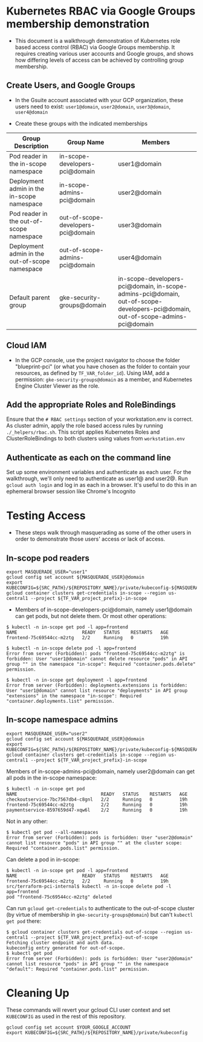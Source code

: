 # Kubernetes RBAC via Google Groups membership demonstration

* This document is a walkthrough demonstration of Kubernetes role based access control (RBAC) via Google Groups membership. It requires creating various user accounts and Google groups, and shows how differing levels of access can be achieved by controlling group membership.

## Create Users, and Google Groups

* In the Gsuite account associated with your GCP organization, these users need to exist: `user1@domain`, `user2@domain`, `user3@domain`, `user4@domain`

* Create these groups with the indicated memberships

|Group Description   |Group Name | Members|
|---|---|---|
| Pod reader in the in-scope namespace	| in-scope-developers-pci@domain |	user1@domain
| Deployment admin in the in-scope namespace|	in-scope-admins-pci@domain |	user2@domain
| Pod reader in the out-of-scope namespace	| out-of-scope-developers-pci@domain	| user3@domain
| Deployment admin in the out-of-scope namespace	| out-of-scope-admins-pci@domain	| user4@domain
| Default parent group |	gke-security-groups@domain	| in-scope-developers-pci@domain, in-scope-admins-pci@domain, out-of-scope-developers-pci@domain, out-of-scope-admins-pci@domain

## Cloud IAM
* In the GCP console, use the project navigator to choose the folder "blueprint-pci" (or what you have chosen as the folder to contain your resources, as defined by `TF_VAR_folder_id`). Using IAM, add a permission:  `gke-security-groups@domain` as a member, and Kubernetes Engine Cluster Viewer as the role.

## Add the appropriate Roles and RoleBindings

Ensure that the `# RBAC settings` section of your workstation.env is correct. As cluster admin, apply the role based access rules by running `./_helpers/rbac.sh`. This script applies Kubernetes Roles and ClusterRoleBindings to both clusters using values from `workstation.env`

## Authenticate as each on the command line

Set up some environment variables and authenticate as each user. For the walkthrough, we'll only need to authenticate as user1@ and user2@. Run `gcloud auth login` and log in as each in a browser. It's useful to do this in an ephemeral browser session like Chrome's Incognito

# Testing Access

* These steps walk through masquerading as some of the other users in order to demonstrate those users' access or lack of access.

## In-scope pod readers

```
export MASQUERADE_USER="user1"
gcloud config set account ${MASQUERADE_USER}@domain
export KUBECONFIG=${SRC_PATH}/${REPOSITORY_NAME}/private/kubeconfig-${MASQUERADE_USER}
gcloud container clusters get-credentials in-scope --region us-central1 --project ${TF_VAR_project_prefix}-in-scope
```

* Members of in-scope-developers-pci@domain, namely user1@domain can get pods, but not delete them. Or most other operations:

```
$ kubectl -n in-scope get pod -l app=frontend
NAME                        READY   STATUS    RESTARTS   AGE
frontend-75c69544cc-m2ztg   2/2     Running   0          19h

$ kubectl -n in-scope delete pod -l app=frontend
Error from server (Forbidden): pods "frontend-75c69544cc-m2ztg" is forbidden: User "user1@domain" cannot delete resource "pods" in API group "" in the namespace "in-scope": Required "container.pods.delete" permission.

$ kubectl -n in-scope get deployment -l app=frontend
Error from server (Forbidden): deployments.extensions is forbidden: User "user1@domain" cannot list resource "deployments" in API group "extensions" in the namespace "in-scope": Required "container.deployments.list" permission.
```

## In-scope namespace admins

```
export MASQUERADE_USER="user2"
gcloud config set account ${MASQUERADE_USER}@domain
export KUBECONFIG=${SRC_PATH}/${REPOSITORY_NAME}/private/kubeconfig-${MASQUERADE_USER}
gcloud container clusters get-credentials in-scope --region us-central1 --project ${TF_VAR_project_prefix}-in-scope
```

Members of in-scope-admins-pci@domain, namely user2@domain can get all pods in the in-scope namespace:

```
$ kubectl -n in-scope get pod
NAME                               READY   STATUS    RESTARTS   AGE
checkoutservice-7bc7567db4-c8gnl   2/2     Running   0          19h
frontend-75c69544cc-m2ztg          2/2     Running   0          19h
paymentservice-8597659d47-xqw6l    2/2     Running   0          19h
```

Not in any other:

```
$ kubectl get pod --all-namespaces
Error from server (Forbidden): pods is forbidden: User "user2@domain" cannot list resource "pods" in API group "" at the cluster scope: Required "container.pods.list" permission.
```

Can delete a pod in in-scope:

```
$ kubectl -n in-scope get pod -l app=frontend
NAME                        READY   STATUS    RESTARTS   AGE
frontend-75c69544cc-m2ztg   2/2     Running   0          19h
src/terraform-pci-internal$ kubectl -n in-scope delete pod -l app=frontend
pod "frontend-75c69544cc-m2ztg" deleted
```

Can run `gcloud get-credentials` to authenticate to the out-of-scope cluster (by virtue of membership in `gke-security-groups@domain`) but can't `kubectl get pod` there:

```
$ gcloud container clusters get-credentials out-of-scope --region us-central1 --project ${TF_VAR_project_prefix}-out-of-scope
Fetching cluster endpoint and auth data.
kubeconfig entry generated for out-of-scope.
$ kubectl get pod
Error from server (Forbidden): pods is forbidden: User "user2@domain" cannot list resource "pods" in API group "" in the namespace "default": Required "container.pods.list" permission.
```


# Cleaning Up

These commands will revert your gcloud CLI user context and set `KUBECONFIG` as used in the rest of this repository.

```
gcloud config set account $YOUR_GOOGLE_ACCOUNT
export KUBECONFIG=${SRC_PATH}/${REPOSITORY_NAME}/private/kubeconfig
```
